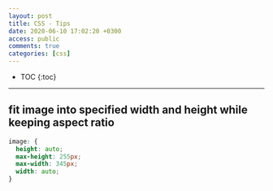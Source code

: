 ```yaml
---
layout: post
title: CSS - Tips
date: 2020-06-10 17:02:20 +0300
access: public
comments: true
categories: [css]
---
```


<!-- more -->

* TOC
{:toc}
<hr>

## fit image into specified width and height while keeping aspect ratio

```css
image: {
  height: auto;
  max-height: 255px;
  max-width: 345px;
  width: auto;
}
```
